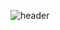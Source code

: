 ![header](https://capsule-render.vercel.app/api?type=waving&height=150&color=gradient&text=Park%20JunHyung)
